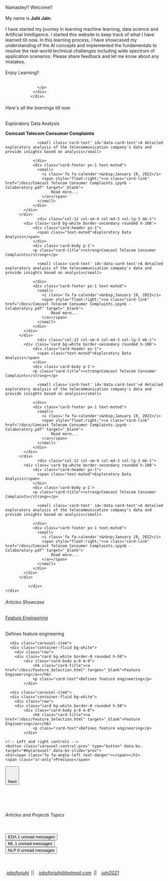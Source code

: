 <head>
  <title>Bootstrap Example</title>
  <meta charset="utf-8">
  <meta name="viewport" content="width=device-width, initial-scale=1">
  <!-- Latest compiled and minified CSS -->
<link href="https://cdn.jsdelivr.net/npm/bootstrap@5.1.3/dist/css/bootstrap.min.css" rel="stylesheet">

<!-- Latest compiled JavaScript -->
<script src="https://cdn.jsdelivr.net/npm/bootstrap@5.1.3/dist/js/bootstrap.bundle.min.js"></script>
  
  <script src="https://ajax.googleapis.com/ajax/libs/jquery/3.5.1/jquery.min.js"></script>
  <link rel="stylesheet" href="https://cdnjs.cloudflare.com/ajax/libs/font-awesome/4.7.0/css/font-awesome.min.css">
</head>

<body id="myPage" data-spy="scroll"  data-target=".navbar" data-offset="50">

<div id="about">
<br><br><br>
<div class='card text-secondary bg-white border-0 rounded h-100 m-2'>
<div class='card-body p-3'>
                  <p class='card-text'> Namastey!!   Welcome!! <br><br>My name is <strong>Juhi Jain</strong>. <br><br>I have started my journey in learning machine learning, data science and Artificial Intelligence. I started this website to keep track of what I have learned till now. In this learning process, I have showcased my understanding of the AI concepts and implemented the fundamentals to resolve the real-world technical challenges including wide spectrum of application scenarios. Please share feedback and let me know about any mistakes.<br><br>Enjoy Learning!! <br><br>
                  
                  </p>
                </div>    
               </div>
               
</div>


<div id="projects">
    <div class="container-fluid bg-white">
    <div class="row">
    <h6 class="text-success">Here's all the learnings till now&nbsp;<i class="fa fa-angle-double-down"></i></h6>
</div>
    	<div class="row">
                          <div class="col-12 col-sm-4 col-md-3 col-lg-3 mb-1">
            <div class='card bg-white border-secondary rounded h-100'>
              	<div class="card-header px-1">
                  <span class="text-muted">Exploratory Data Analysis</span>
                </div>
                <div class='card-body p-1'>
                <p class="card-title"><strong>Comcast Telecom Consumer Complaints</strong></p>
                
                  <small class='card-text' id='data-card-text'>A detailed exploratory analysis of the telecommunication company's data and provide insights based on analysis</small>
                  
                </div> 
                <div class="card-footer px-1 text-muted">
                  <small>
                  	<i class='fa fa-calendar'>&nbsp;January 19, 2022</i>
                  	<span style="float:right;"><a class="card-link" href="/docs/Comcast Telecom Consumer Complaints.ipynb - Colaboratory.pdf" target="_blank">
                    	Read more...
                    </a></span>
                  </small>
                </div>
            </div>          
          </div>     
                  <div class="col-12 col-sm-4 col-md-3 col-lg-3 mb-1">
            <div class='card bg-white border-secondary rounded h-100'>
              	<div class="card-header px-1">
                  <span class="text-muted">Exploratory Data Analysis</span>
                </div>
                <div class='card-body p-1'>
                <p class="card-title"><strong>Comcast Telecom Consumer Complaints</strong></p>
                
                  <small class='card-text' id='data-card-text'>A detailed exploratory analysis of the telecommunication company's data and provide insights based on analysis</small>
                  
                </div> 
                <div class="card-footer px-1 text-muted">
                  <small>
                  	<i class='fa fa-calendar'>&nbsp;January 19, 2022</i>
                  	<span style="float:right;"><a class="card-link" href="/docs/Comcast Telecom Consumer Complaints.ipynb - Colaboratory.pdf" target="_blank">
                    	Read more...
                    </a></span>
                  </small>
                </div>
            </div>          
          </div>  
                  <div class="col-12 col-sm-4 col-md-3 col-lg-3 mb-1">
            <div class='card bg-white border-secondary rounded h-100'>
              	<div class="card-header px-1">
                  <span class="text-muted">Exploratory Data Analysis</span>
                </div>
                <div class='card-body p-1'>
                <p class="card-title"><strong>Comcast Telecom Consumer Complaints</strong></p>
                
                  <small class='card-text' id='data-card-text'>A detailed exploratory analysis of the telecommunication company's data and provide insights based on analysis</small>
                  
                </div> 
                <div class="card-footer px-1 text-muted">
                  <small>
                  	<i class='fa fa-calendar'>&nbsp;January 19, 2022</i>
                  	<span style="float:right;"><a class="card-link" href="/docs/Comcast Telecom Consumer Complaints.ipynb - Colaboratory.pdf" target="_blank">
                    	Read more...
                    </a></span>
                  </small>
                </div>
            </div>          
          </div>     
                  <div class="col-12 col-sm-4 col-md-3 col-lg-3 mb-1">
            <div class='card bg-white border-secondary rounded h-100'>
              	<div class="card-header px-1">
                  <span class="text-muted">Exploratory Data Analysis</span>
                </div>
                <div class='card-body p-1'>
                <p class="card-title"><strong>Comcast Telecom Consumer Complaints</strong></p>
                
                  <small class='card-text' id='data-card-text'>A detailed exploratory analysis of the telecommunication company's data and provide insights based on analysis</small>
                  
                </div> 
                <div class="card-footer px-1 text-muted">
                  <small>
                  	<i class='fa fa-calendar'>&nbsp;January 19, 2022</i>
                  	<span style="float:right;"><a class="card-link" href="/docs/Comcast Telecom Consumer Complaints.ipynb - Colaboratory.pdf" target="_blank">
                    	Read more...
                    </a></span>
                  </small>
                </div>
            </div>          
          </div>     
                  
              </div>            
    </div> 	        
</div>


<!-- Container (Contact Section) -->
<div id="articles">
    <h6 class="text-success m-3">Articles Showcase&nbsp;<i class="fa fa-angle-double-down"></i></h6>
  <div id="myCarousel" class="carousel slide my-0 py-0 px-5" data-bs-ride="carousel">
    <!-- Wrapper for slides -->
    <div class="carousel-inner">
      <div class="carousel-item active">
      <div class="container-fluid bg-white">
    	<div class="row">
      	<div class="card bg-white border-0 rounded h-50">
            <div class="card-body p-0 m-0">
                <h6 class="card-title"><a href="/docs/Feature_Selection.html" target="_blank">Feature Engineering</a></h6>
                <p class="card-text">Defines feature engineering</p>
            </div>
</div>
      </div>
         </div>
      </div>

      <div class="carousel-item">
      <div class="container-fluid bg-white">
    	<div class="row">
      	<div class="card bg-white border-0 rounded h-50">
            <div class="card-body p-0 m-0">
                <h6 class="card-title"><a href="/docs/Feature_Selection.html" target="_blank">Feature Engineering</a></h6>
                <p class="card-text">Defines feature engineering</p>
            </div>
</div>
         </div>
         </div>
      </div>
      
      <div class="carousel-item">
      <div class="container-fluid bg-white">
    	<div class="row">
      	<div class="card bg-white border-0 rounded h-50">
            <div class="card-body p-0 m-0">
                <h6 class="card-title"><a href="/docs/Feature_Selection.html" target="_blank">Feature Engineering</a></h6>
                <p class="card-text">Defines feature engineering</p>
            </div>
</div>
         </div>
         </div>
      </div>
   </div>

    <!-- Left and right controls -->
    <button class="carousel-control-prev" type="button" data-bs-target="#myCarousel" data-bs-slide="prev">
    <h1><span class="fa fa-angle-left text-danger"></span></h1>
    <span class="sr-only">Previous</span>
  </button>
  
  
  <button class="carousel-control-next" type="button" data-bs-target="#myCarousel" data-bs-slide="next">
    <h1><span class="fa fa-angle-right text-danger"></span></h1>
    <span class="visually-hidden">Next</span>
  </button>
  
  </div>
</div>
    
<br>    <br><br>
    
<div id="topics">
  <div class="container-fluid">
    <div class="row">
    <h6 class="text-success text-center">Articles and Projects Topics</i></h6>
    </div>
    <br>
    <div class="row">
    	<div class="col">
          <button type="button" class="btn py-0 btn-sm btn-primary position-relative">
            EDA
            <span class="position-absolute top-0 start-100 translate-middle badge rounded-pill bg-success">
              1
              <span class="visually-hidden">unread messages</span>
            </span>
          </button>
        </div>
    	<div class="col">
          <button type="button" class="btn py-0 btn-sm btn-primary position-relative">
            ML
            <span class="position-absolute top-0 start-100 translate-middle badge rounded-pill bg-success">
              1
              <span class="visually-hidden">unread messages</span>
            </span>
          </button>
        </div>
        <div class="col">
          <button type="button" class="btn py-0 btn-sm btn-primary position-relative">
            NLP
            <span class="position-absolute top-0 start-100 translate-middle badge rounded-pill bg-success">
              0
              <span class="visually-hidden">unread messages</span>
            </span>
          </button>
        </div>
    </div>
  </div>	    
</div>

<!-- Footer -->
<footer class="text-center">
<br><br><br>
  <span class="ps-2" style="float:left;">
  <i class="fa fa-linkedin">&nbsp;<a href="www.linkedin.com/in/jobsforjuhi" target="_blank">jobsforjuhi</a></i>&ensp;||&ensp;
                  <i class="fa fa-envelope-o">&nbsp;<a href="mailto:jobsforjuhi@hotmail.com">jobsforjuhi@hotmail.com</a></i>&ensp;||&ensp;
                  <i class="fa fa-github">&nbsp;<a href="https://juhi2021.github.io/docs/index.html#about" target="_blank">juhi2021</a></i>
                  </span>
                  <span class="me-2" style="float:right;">
                  <a class="me-2 up-arrow" href="#myPage" data-toggle="tooltip" title="TO TOP">
    <h1><i class="fa fa-sort-up pe-5"></i></h1>
  </a></span>
</footer>
<script>
$(document).ready(function(){
  // Initialize Tooltip
  $('[data-toggle="tooltip"]').tooltip(); 
  
  // Add smooth scrolling to all links in navbar + footer link
  $(".navbar a, footer a[href='#myPage']").on('click', function(event) {

    // Make sure this.hash has a value before overriding default behavior
    if (this.hash !== "") {

      // Prevent default anchor click behavior
      event.preventDefault();

      // Store hash
      var hash = this.hash;

      // Using jQuery's animate() method to add smooth page scroll
      // The optional number (900) specifies the number of milliseconds it takes to scroll to the specified area
      $('html, body').animate({
        scrollTop: $(hash).offset().top
      }, 100, function(){
   
        // Add hash (#) to URL when done scrolling (default click behavior)
        window.location.hash = hash;
      });
    } // End if
  });
})
</script>
</body>
